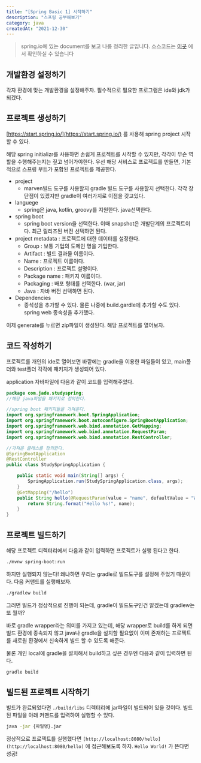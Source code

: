 ```yaml
---
title: "[Spring Basic 1] 시작하기"
description: "스프링 공부해보기"
category: java
createdAt: "2021-12-30"
---
```


> spring.io에 있는 document를 보고 나름 정리한 글입니다.
> 소스코드는 [이곳](https://github.com/morethanmin/study-spring/tree/main/%5BSpring%20Basic%201%5D%20%EC%8B%9C%EC%9E%91%ED%95%98%EA%B8%B0) 에서 확인하실 수 있습니다

## 개발환경 설정하기

각자 환경에 맞는 개발환경을 설정해주자. 필수적으로 필요한 프로그램은 ide와 jdk가 되겠다.

## 프로젝트 생성하기

[https://start.spring.io/](https://start.spring.io/) 를 사용해 spring project 시작할 수 있다.

해당 spring initializr를 사용하면 손쉽게 프로젝트를 시작할 수 있지만, 각각이 무슨 역할을 수행해주는지는 짚고 넘어가야한다. 우선 해당 서비스로 프로젝트를 만들면, 기본적으로 스프링 부트가 포함된 프로젝트를 제공한다.

- project
  - marven빌드 도구를 사용할지 gradle 빌드 도구를 사용할지 선택한다. 각각 장단점이 있겠지만 gradle이 여러가지로 이점을 갖고있다.
- languege
  - spring은 java, kotlin, groovy를 지원한다. java선택한다.
- spring boot
  - spring boot version을 선택한다. 이때 snapshot은 개발단계의 프로젝트이다. 최근 릴리즈된 버전 선택하면 된다.
- project metadata : 프로젝트에 대한 데이터를 설정한다.
  - Group : 보통 기업의 도메인 명을 기입한다.
  - Artifact : 빌드 결과물 이름이다.
  - Name : 프로젝트 이름이다.
  - Description : 프로젝트 설명이다.
  - Package name : 패키지 이름이다.
  - Packaging : 배포 형태를 선택한다. (war, jar)
  - Java : 자바 버전 선택하면 된다.
- Dependencies
  - 종석성을 추가할 수 있다. 물론 나중에 build.gardle에 추가할 수도 있다. spring web 종속성을 추가했다.

이제 generate를 누르면 zip파일이 생성된다. 해당 프로젝트를 열어보자.

## 코드 작성하기

프로젝트를 개인의 ide로 열어보면 바깥에는 gradle을 이용한 파일들이 있고, main폴더와 test폴더 각각에 패키지가 생성되어 있다.

application 자바파일에 다음과 같이 코드를 입력해주었다.

```java
package com.jade.studyspring;
//해당 java파일을 패키지로 정의한다.

//spring boot 패키지들을 가져온다.
import org.springframework.boot.SpringApplication;
import org.springframework.boot.autoconfigure.SpringBootApplication;
import org.springframework.web.bind.annotation.GetMapping;
import org.springframework.web.bind.annotation.RequestParam;
import org.springframework.web.bind.annotation.RestController;

//가져온 클래스를 정의한다.
@SpringBootApplication
@RestController
public class StudySpringApplication {

	public static void main(String[] args) {
		SpringApplication.run(StudySpringApplication.class, args);
	}
	@GetMapping("/hello")
	public String hello(@RequestParam(value = "name", defaultValue = "World") String name) {
		return String.format("Hello %s!", name);
	}
}
```

## 프로젝트 빌드하기

해당 프로젝트 디렉터리에서 다음과 같이 입력하면 프로젝트가 실행 된다고 한다.

```bash
./mvnw spring-boot:run
```

하지만 실행되지 않는다! 왜냐하면 우리는 gradle로 빌드도구를 설정해 주었기 때문이다. 다음 커맨드를 실행해보자.

```bash
./gradlew build
```

그러면 빌드가 정상적으로 진행이 되는데, gradle이 빌드도구인건 알겠는데 gradlew는 또 뭘까?

바로 gradle wrapper라는 의미를 가지고 있는데, 해당 wrapper로 build를 하게 되면 빌드 환경에 종속되지 않고 java나 gradle을 설치할 필요없이 이미 존재하는 프로젝트를 새로원 환경에서 신속하게 빌드 할 수 있도록 해준다.

물론 개인 local에 gradle을 설치해서 build하고 싶은 경우엔 다음과 같이 입력하면 된다.

```bash
gradle build
```

## 빌드된 프로젝트 시작하기

빌드가 완료되었다면 `./build/libs` 디렉터리에 jar파일이 빌드되어 있을 것이다. 빌드된 파일을 아래 커맨드를 입력하여 실행할 수 있다.

```bash
java -jar {파일명}.jar
```

정상적으로 프로젝트를 실행했다면 `[http://localhost:8080/hello](http://localhost:8080/hello)` 에 접근해보도록 하자. `Hello World!` 가 뜬다면 성공!
